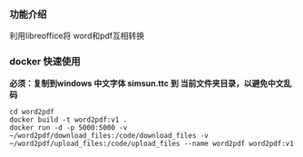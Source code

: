 ### 功能介绍

利用libreoffice将 word和pdf互相转换

### docker 快速使用

**必须：复制到windows 中文字体 simsun.ttc 到 当前文件夹目录，以避免中文乱码**

```shell
cd word2pdf
docker build -t word2pdf:v1 .
docker run -d -p 5000:5000 -v ~/word2pdf/download_files:/code/download_files -v ~/word2pdf/upload_files:/code/upload_files --name word2pdf word2pdf:v1
```

